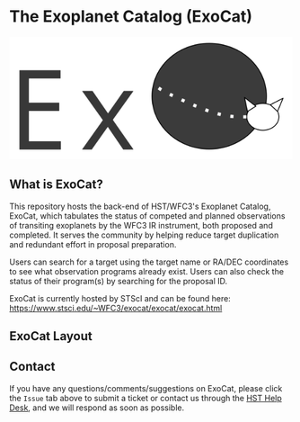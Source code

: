 # The Exoplanet Catalog (ExoCat)


![alt text](https://github.com/spacetelescope/exocat/blob/master/exocat/exocat-logo-2.png)

## What is ExoCat?
This repository hosts the back-end of HST/WFC3's Exoplanet Catalog, ExoCat, which tabulates the status of competed and planned observations of transiting exoplanets by the WFC3 IR instrument, both proposed and completed. It serves the community by helping reduce target duplication and redundant effort in proposal preparation.

Users can search for a target using the target name or RA/DEC coordinates to see what observation programs already exist. Users can also check the status of their program(s) by searching for the proposal ID. 

ExoCat is currently hosted by STScI and can be found here: https://www.stsci.edu/~WFC3/exocat/exocat/exocat.html

## ExoCat Layout


## Contact
If you have any questions/comments/suggestions on ExoCat, please click the `Issue` tab above to submit a ticket or contact us through the <a href="https://www.stsci.edu/contents/news/wfc3-stans/wfc3-stan-issue-34-january">HST Help Desk</a>, and we will respond as soon as possible. 
